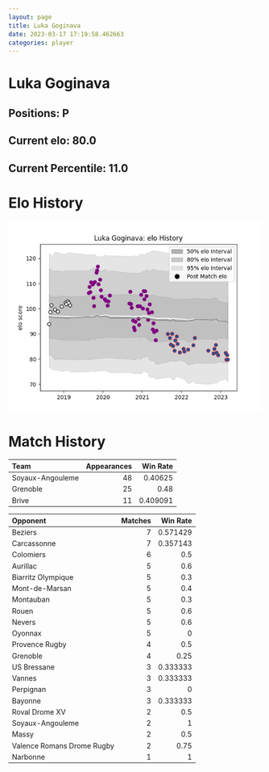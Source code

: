 ```yaml
---  
layout: page  
title: Luka Goginava  
date: 2023-03-17 17:19:58.462663  
categories: player  
---
```

# Luka Goginava

## Positions: P

## Current elo: 80.0

## Current Percentile: 11.0

# Elo History


![elo history](history_LukaGoginava.png)
# Match History


| Team             |   Appearances |   Win Rate |
|:-----------------|--------------:|-----------:|
| Soyaux-Angouleme |            48 |   0.40625  |
| Grenoble         |            25 |   0.48     |
| Brive            |            11 |   0.409091 |

| Opponent                   |   Matches |   Win Rate |
|:---------------------------|----------:|-----------:|
| Beziers                    |         7 |   0.571429 |
| Carcassonne                |         7 |   0.357143 |
| Colomiers                  |         6 |   0.5      |
| Aurillac                   |         5 |   0.6      |
| Biarritz Olympique         |         5 |   0.3      |
| Mont-de-Marsan             |         5 |   0.4      |
| Montauban                  |         5 |   0.3      |
| Rouen                      |         5 |   0.6      |
| Nevers                     |         5 |   0.6      |
| Oyonnax                    |         5 |   0        |
| Provence Rugby             |         4 |   0.5      |
| Grenoble                   |         4 |   0.25     |
| US Bressane                |         3 |   0.333333 |
| Vannes                     |         3 |   0.333333 |
| Perpignan                  |         3 |   0        |
| Bayonne                    |         3 |   0.333333 |
| Roval Drome XV             |         2 |   0.5      |
| Soyaux-Angouleme           |         2 |   1        |
| Massy                      |         2 |   0.5      |
| Valence Romans Drome Rugby |         2 |   0.75     |
| Narbonne                   |         1 |   1        |